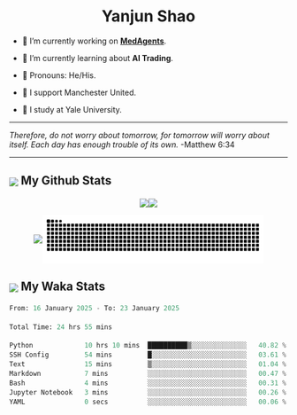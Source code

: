 

<h1 align="center">Yanjun Shao</h1>

- 🐒 I’m currently working on **[MedAgents](https://github.com/gersteinlab/MedAgents)**.

- 🦧 I’m currently learning about **AI Trading**.

- 🦍 Pronouns: He/His.

- 👹 I support Manchester United.

- 🐶 I study at Yale University.

---

<i> Therefore, do not worry about tomorrow, for tomorrow will worry about itself. Each day has enough trouble of its own. </i> -Matthew 6:34

---

<h2><img src="https://emojis.slackmojis.com/emojis/images/1579216111/7550/pikachu_wave.gif?1579216111" align="center" width="28" /> My Github Stats</h2>

<p align="center"><img align="center" src = "https://github-readme-stats.vercel.app/api?username=super-dainiu&show_icons=true&count_private=true&theme=tokyonight&hide=issues&line_height=30" width="400px"><img align="center" src = "https://github-readme-streak-stats.herokuapp.com/?user=super-dainiu&theme=tokyonight" width="400px"></p>

<p align="center"><img align="center" width="400px" src="https://github-readme-stats.vercel.app/api/top-langs/?username=super-dainiu&layout=compact&theme=tokyonight&hide=html,tex,jupyter%20notebook"><img align="center" width="400px" src="https://github.com/super-dainiu/super-dainiu/blob/output/github-contribution-grid-snake.svg"></p>

<h2><img src="https://emojis.slackmojis.com/emojis/images/1579216111/7550/pikachu_wave.gif?1579216111" align="center" width="28" /> My Waka Stats</h2>

<!--START_SECTION:waka-->

```python
From: 16 January 2025 - To: 23 January 2025

Total Time: 24 hrs 55 mins

Python             10 hrs 10 mins  ██████████▒░░░░░░░░░░░░░░   40.82 %
SSH Config         54 mins         █░░░░░░░░░░░░░░░░░░░░░░░░   03.61 %
Text               15 mins         ▒░░░░░░░░░░░░░░░░░░░░░░░░   01.04 %
Markdown           7 mins          ░░░░░░░░░░░░░░░░░░░░░░░░░   00.47 %
Bash               4 mins          ░░░░░░░░░░░░░░░░░░░░░░░░░   00.31 %
Jupyter Notebook   3 mins          ░░░░░░░░░░░░░░░░░░░░░░░░░   00.26 %
YAML               0 secs          ░░░░░░░░░░░░░░░░░░░░░░░░░   00.06 %
```

<!--END_SECTION:waka-->
